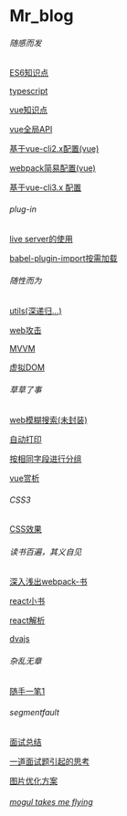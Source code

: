 # Mr_blog
<h6>随感而发</h6>
<p><a href='https://github.com/Mr-jili/Mr-jili.github.io/issues/24' target="_blank">ES6知识点</a></p>
<p><a href='https://github.com/Mr-jili/Mr-jili.github.io/issues/1' target="_blank">typescript</a></p>
<p><a href='https://github.com/Mr-jili/Mr-jili.github.io/issues/2'>vue知识点</a></p>
<p><a href='https://github.com/Mr-jili/Mr-jili.github.io/issues/4'>vue全局API</a></p>
<p><a href='https://github.com/Mr-jili/Mr-jili.github.io/issues/11'>基于vue-cli2.x配置(vue)</a></p>
<p><a href='https://github.com/Mr-jili/Mr-jili.github.io/issues/16'>webpack简易配置(vue)</a></p>
<p><a href='https://juejin.im/post/5c63afd56fb9a049b41cf5f4'>基于vue-cli3.x 配置</a></p>
<h6>plug-in</h6>
<p><a href='https://github.com/Mr-jili/Mr-jili.github.io/issues/3'>live server的使用</a></p>
<p><a href='https://github.com/Mr-jili/Mr-jili.github.io/issues/5'>babel-plugin-import按需加载</a></p>
<h6>随性而为</h6>
<p><a href='https://github.com/Mr-jili/Mr-jili.github.io/issues/21' target="_blank">utils(深递归...)</a></p>
<p><a href='https://github.com/Mr-jili/Mr-jili.github.io/issues/6'>web攻击</a></p>
<p><a href='https://github.com/Mr-jili/Mr-jili.github.io/issues/7'>MVVM</a></p>
<p><a href='https://github.com/Mr-jili/Mr-jili.github.io/issues/8'>虚拟DOM</a></p>
<h6>草草了事</h6>
<p><a href='https://github.com/Mr-jili/Mr-jili.github.io/issues/12'>web模糊搜索(未封装)</a></p>
<p><a href='https://github.com/Mr-jili/Mr-jili.github.io/issues/15'>自动打印</a></p>
<p><a href='https://github.com/Mr-jili/Mr-jili.github.io/issues/14'>按相同字段进行分组</a></p>
<p><a href='https://github.com/Mr-jili/Mr-jili.github.io/issues/22'>vue赏析</a></p>
<h6>CSS3</h6>
<p><a href='https://github.com/Mr-jili/Mr-jili.github.io/issues/17'>CSS效果</a></p>
<h6>读书百遍，其义自见</h6>
<p><a href='http://webpack.wuhaolin.cn/'>深入浅出webpack-书</a></p>
<p><a href='http://huziketang.mangojuice.top/books/react/lesson1'>react小书</a></p>
<p><a href='https://www.w3cplus.com/react/stateful-vs-stateless-components.html'>react解析</a></p>
<p><a href='https://dvajs.com/api/'>dvajs</a></p>
<h6>杂乱无章</h6>
<p><a href='https://github.com/Mr-jili/Mr-jili.github.io/issues/9'>随手一笔1</a></p>
<h6>segmentfault</h6>
<p><a href='https://github.com/Mr-jili/Mr-jili.github.io/issues/18' target="_blank">面试总结</a></p>
<p><a href='https://github.com/Mr-jili/Mr-jili.github.io/issues/19' target="_blank">一道面试题引起的思考</a></p>
<p><a href='https://github.com/Mr-jili/Mr-jili.github.io/issues/20' target="_blank">图片优化方案</a></p> 
<h6><a href='https://github.com/Mr-jili/Mr-jili.github.io/issues/23' target="_blank">mogul takes me flying</a></h6>
